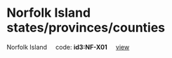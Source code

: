 # Norfolk Island states/provinces/counties
Norfolk Island&nbsp;&nbsp;&nbsp;&nbsp;&nbsp;code: **id3:NF-X01**&nbsp;&nbsp;&nbsp;&nbsp;&nbsp;[view](../../export/geojson/medium/id3/nf/x01.geojson)&nbsp;&nbsp;&nbsp;&nbsp;&nbsp;

